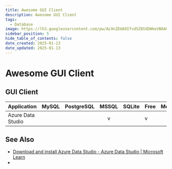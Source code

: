 ```yaml
---
title: Awesome GUI Client
description: Awesome GUI Client
tags:
  - Database
image: https://lh3.googleusercontent.com/pw/AL9nZEUA9Ifvd5Z8SXDWkeVB6AC4MPGwnXaL6kBXNPoXwOQQ2jOcZ1Jw_0p8TKK8C3ZX0e67_FOY15eDrm7aaXSQJcKtoUzC80SAQEHsaBy6qS2AqNNs5VUFNXBKm439y_1wkvmDl-PnL8ReojnIumNlEvOXBg=w800-no?authuser=0
sidebar_position: 5
hide_table_of_contents: false
date_created: 2025-01-13
date_updated: 2025-01-13
---
```


# Awesome GUI Client

## GUI Client

| Application       | MySQL | PostgreSQL | MSSQL | SQLite | Free | Memo |
| :---------------- | :---: | :--------: | :---: | :----: | :--- | ---- |
| Azure Data Studio |       |            |   v   |        | v    |      |

## See Also

- [Download and install Azure Data Studio - Azure Data Studio \| Microsoft Learn](https://learn.microsoft.com/en-us/azure-data-studio/download-azure-data-studio?view=sql-server-ver16&tabs=macOS-install%2Cwin-user-install%2Credhat-install%2Cwindows-uninstall%2Credhat-uninstall#download-azure-data-studio)
- 